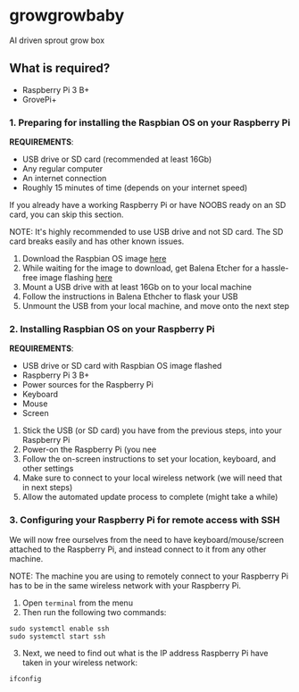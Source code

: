 # growgrowbaby
AI driven sprout grow box

## What is required?

- Raspberry Pi 3 B+
- GrovePi+

### 1. Preparing for installing the Raspbian OS on your Raspberry Pi

**REQUIREMENTS**:

- USB drive or SD card (recommended at least 16Gb)
- Any regular computer
- An internet connection
- Roughly 15 minutes of time (depends on your internet speed)

If you already have a working Raspberry Pi or have NOOBS ready on an SD card, you can skip this section.

NOTE: It's highly recommended to use USB drive and not SD card. The SD card breaks easily and has other known issues. 

1) Download the Raspbian OS image [here](https://www.raspberrypi.org/downloads/raspbian/)
2) While waiting for the image to download, get Balena Etcher for a hassle-free image flashing [here](https://www.balena.io/etcher/)
3) Mount a USB drive with at least 16Gb on to your local machine
4) Follow the instructions in Balena Ethcher to flask your USB 
5) Unmount the USB from your local machine, and move onto the next step

### 2. Installing Raspbian OS on your Raspberry Pi

**REQUIREMENTS**:

- USB drive or SD card with Raspbian OS image flashed
- Raspberry Pi 3 B+
- Power sources for the Raspberry Pi
- Keyboard
- Mouse
- Screen

1) Stick the USB (or SD card) you have from the previous steps, into your Raspberry Pi
2) Power-on the Raspberry Pi (you nee
3) Follow the on-screen instructions to set your location, keyboard, and other settings
4) Make sure to connect to your local wireless network (we will need that in next steps)
5) Allow the automated update process to complete (might take a while)

### 3. Configuring your Raspberry Pi for remote access with SSH

We will now free ourselves from the need to have keyboard/mouse/screen attached to the Raspberry Pi, and instead connect to it from any other machine. 

NOTE: The machine you are using to remotely connect to your Raspberry Pi has to be in the same wireless network with your Raspberry Pi. 

1) Open `terminal` from the menu
2) Then run the following two commands:

```
sudo systemctl enable ssh
sudo systemctl start ssh
```

3) Next, we need to find out what is the IP address Raspberry Pi have taken in your wireless network:

`ifconfig`



